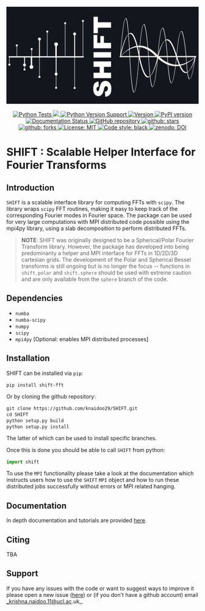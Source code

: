 ![biglogo](docs/source/_static/SHIFT_logo_large_github.jpg)

<p align="center">
    <a href="https://github.com/knaidoo29/SHIFT/actions/workflows/tests.yml">
    <img src="https://github.com/knaidoo29/SHIFT/actions/workflows/tests.yml/badge.svg" alt="Python Tests">
    </a>
    <a href="https://codecov.io/gh/knaidoo29/SHIFT" > 
    <img src="https://codecov.io/gh/knaidoo29/SHIFT/graph/badge.svg?token=HX4OB31MS3"/> 
    </a>
    <a href="https://img.shields.io/badge/Python-3.8%20|%203.9%20|%203.10%20|%203.11-blue">
    <img src="https://img.shields.io/badge/Python-3.8%20|%203.9%20|%203.10%20|%203.11-blue" alt="Python Version Support">
    </a>
    <a href="https://img.shields.io/github/v/release/knaidoo29/SHIFT">  
    <img src="https://img.shields.io/github/v/release/knaidoo29/SHIFT" alt="Version">
    </a>
    <a href="https://pypi.org/project/shift-fft/">
    <img src="https://img.shields.io/pypi/v/shift-fft.svg" alt="PyPI version">
    </a>
    <a href="https://shift.readthedocs.io/en/latest/">
    <img src="https://readthedocs.org/projects/shift/badge/?version=latest" alt="Documentation Status">
    </a>
    <a href="https://github.com/knaidoo29/SHIFT">
    <img src="https://img.shields.io/badge/GitHub-repo-blue?logo=github" alt="GitHub repository">
    </a>
    <a href="https://img.shields.io/github/stars/knaidoo29/shift">
    <img src="https://img.shields.io/github/stars/knaidoo29/shift" alt="github: stars">
    </a>
    <a href="https://img.shields.io/github/stars/knaidoo29/shift">
    <img src="https://img.shields.io/github/forks/knaidoo29/shift" alt="github: forks">
    </a>
    <a href="https://opensource.org/licenses/MIT">
    <img src="https://img.shields.io/badge/License-MIT-yellow.svg" alt="License: MIT">
    </a>
    <a href="https://github.com/psf/black">
    <img src="https://img.shields.io/badge/code%20style-black-000000.svg" alt="Code style: black">
    </a>
    <a href="https://doi.org/10.5281/zenodo.4294733">
    <img src="https://zenodo.org/badge/DOI/10.5281/zenodo.4294733.svg" alt="zenodo: DOI">
    </a>
</p>

# SHIFT : Scalable Helper Interface for Fourier Transforms

## Introduction

`SHIFT` is a scalable interface library for computing FFTs with `scipy`. The library wraps `scipy` FFT routines, making it easy to keep track of the corresponding Fourier modes in Fourier space. The package can be used for very large computations with MPI distributed code possible using the mpi4py library, using a slab decomposition to perform distributed FFTs.

> **NOTE**: SHIFT was originally designed to be a Spherical/Polar Fourier Transform library. However, the package has developed into being predominanty a helper and MPI interface for FFTs in 1D/2D/3D cartesian grids. The development of the Polar and Spherical Bessel transforms is still ongoing but is no longer the focus -- functions in `shift.polar` and `shift.sphere` should be used with extreme caution and are only available from the `sphere` branch of the code.

## Dependencies

* `numba`
* `numba-scipy`
* `numpy`
* `scipy`
* `mpi4py` [Optional: enables MPI distributed processes]

## Installation

SHIFT can be installed via `pip`:

```
pip install shift-fft
```

Or by cloning the github repository:

```
git clone https://github.com/knaidoo29/SHIFT.git
cd SHIFT
python setup.py build
python setup.py install
```

The latter of which can be used to install specific branches. 

Once this is done you should be able to call `SHIFT` from python:

```python
import shift
```

To use the `MPI` functionality please take a look at the documentation which instructs users how to use the `SHIFT` `MPI` object and how to run these distributed jobs successfully without errors or MPI related hanging.

## Documentation

In depth documentation and tutorials are provided [here](https://shift.readthedocs.io/).

## Citing

TBA

## Support

If you have any issues with the code or want to suggest ways to improve it please open a new issue ([here](https://github.com/knaidoo29/SHIFT/issues))
or (if you don't have a github account) email _krishna.naidoo.11@ucl.ac.uk_.
